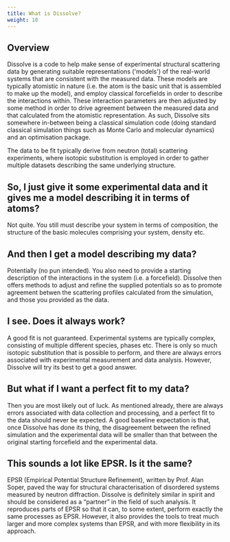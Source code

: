 ```yaml
---
title: What is Dissolve?
weight: 10
---
```


## Overview

Dissolve is a code to help make sense of experimental structural scattering data by generating suitable representations ('models') of the real-world systems that are consistent with the measured data. These models are typically atomistic in nature (i.e. the atom is the basic unit that is assembled to make up the model), and employ classical forcefields in order to describe the interactions within. These interaction parameters are then adjusted by some method in order to drive agreement between the measured data and that calculated from the atomistic representation. As such, Dissolve sits somewhere in-between being a classical simulation code (doing standard classical simulation things such as Monte Carlo and molecular dynamics) and an optimisation package. 

The data to be fit typically derive from neutron (total) scattering experiments, where isotopic substitution is employed in order to gather multiple datasets describing the same underlying structure.

## So, I just give it some experimental data and it gives me a model describing it in terms of atoms?

Not quite. You still must describe your system in terms of composition, the structure of the basic molecules comprising your system, density etc.

## And **then** I get a model describing my data?

Potentially (no pun intended). You also need to provide a starting description of the interactions in the system (i.e. a forcefield). Dissolve then offers methods to adjust and refine the supplied potentials so as to promote agreement betwen the scattering profiles calculated from the simulation, and those you provided as the data.

## I see. Does it always work?

A good fit is not guaranteed. Experimental systems are typically complex, consisting of multiple different species, phases etc. There is only so much isotopic substitution that is possible to perform, and there are always errors associated with experimental measurement and data analysis. However, Dissolve will try its best to get a good answer.

## But what if I want a perfect fit to my data?

Then you are most likely out of luck. As mentioned already, there are always errors associated with data collection and processing, and a perfect fit to the data should never be expected. A good baseline expectation is that, once Dissolve has done its thing, the disagreement between the refined simulation and the experimental data will be smaller than that between the original starting forcefield and the experimental data.

## This sounds a lot like EPSR. Is it the same?

EPSR (Empirical Potential Structure Refinement), written by Prof. Alan Soper, paved the way for structural characterisation of disordered systems measured by neutron diffraction. Dissolve is definitely similar in spirit and should be considered as a “partner” in the field of such analysis. It reproduces parts of EPSR so that it can, to some extent, perform exactly the same processes as EPSR. However, it also provides the tools to treat much larger and more complex systems than EPSR, and with more flexibility in its approach.
